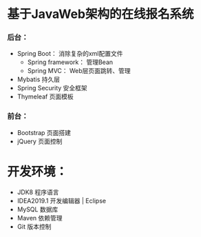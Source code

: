 # 基于JavaWeb架构的在线报名系统

### 后台：
- Spring Boot： 消除复杂的xml配置文件
    - Spring framework： 管理Bean
    - Spring MVC： Web层页面跳转、管理
- Mybatis 持久层
- Spring Security 安全框架
- Thymeleaf 页面模板


### 前台：
- Bootstrap 页面搭建
- jQuery 页面控制


# 开发环境：
- JDK8 程序语言
- IDEA2019.1 开发编辑器 | Eclipse
- MySQL 数据库
- Maven 依赖管理
- Git 版本控制
